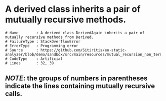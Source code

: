 # A derived class inherits a pair of mutually recursive methods.

```
# Name        : A derived class DerivedAgain inherits a pair of mutually recursive methods from Derived.
# FailureType : StackOverflowError
# ErrorType   : Programming error
# Source      : https://github.com/Sitiritis/eo-static-analyzer/blob/demo/sandbox/src/main/resources/mutual_recursion_non_term_derived_again.eo
# CodeType    : Artificial
# Lines       : 32, 39
```

## *NOTE*: the groups of numbers in parentheses indicate the lines containing mutually recursive calls.
